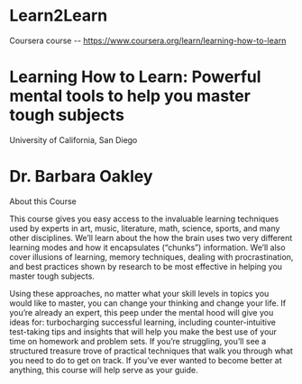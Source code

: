 # Learn2Learn
Coursera course -- https://www.coursera.org/learn/learning-how-to-learn

# Learning How to Learn: Powerful mental tools to help you master tough subjects
University of California, San Diego 
# Dr. Barbara Oakley 

About this Course

This course gives you easy access to the invaluable learning techniques used by experts in art, music, literature, math, science, sports, and many other disciplines. We’ll learn about the how the brain uses two very different learning modes and how it encapsulates (“chunks”) information. We’ll also cover illusions of learning, memory techniques, dealing with procrastination, and best practices shown by research to be most effective in helping you master tough subjects.  

Using these approaches, no matter what your skill levels in topics you would like to master, you can change your thinking and change your life. If you’re already an expert, this peep under the mental hood will give you ideas for: turbocharging successful learning, including counter-intuitive test-taking tips and insights that will help you make the best use of your time on homework and problem sets. If you’re struggling, you’ll see a structured treasure trove of practical techniques that walk you through what you need to do to get on track. If you’ve ever wanted to become better at anything, this course will help serve as your guide.
